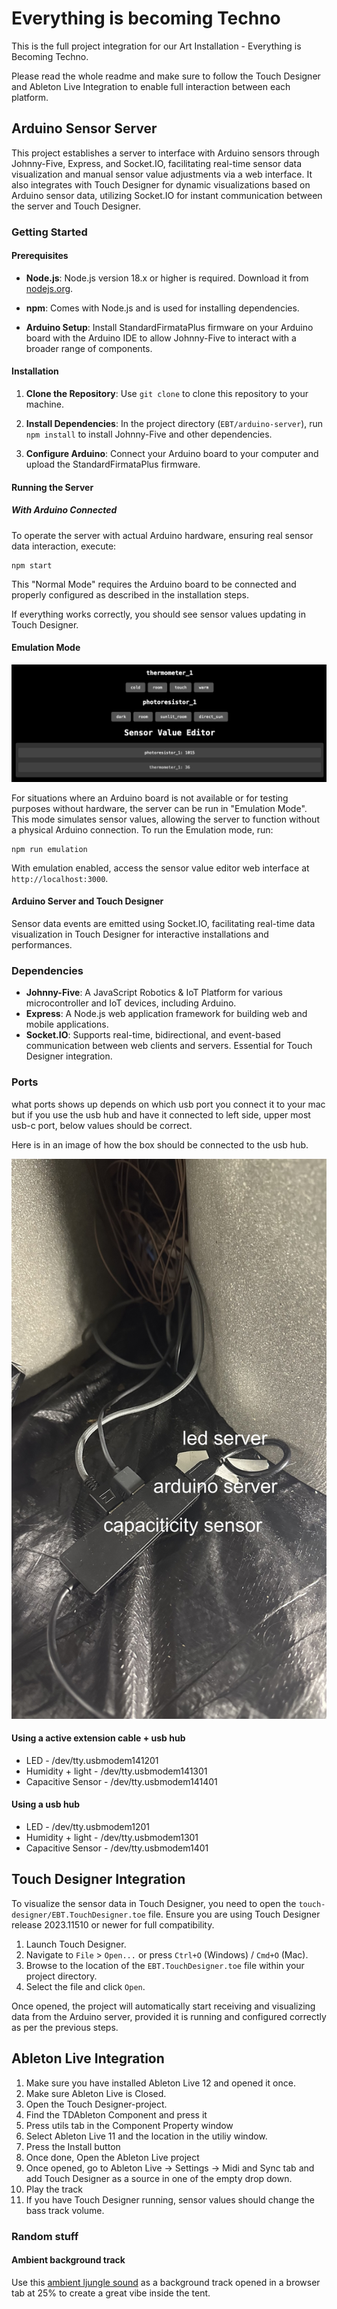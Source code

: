 # Everything is becoming Techno

This is the full project integration for our Art Installation - Everything is Becoming Techno.

Please read the whole readme and make sure to follow the Touch Designer and Ableton Live Integration to enable full interaction between each platform.

## Arduino Sensor Server

This project establishes a server to interface with Arduino sensors through Johnny-Five, Express, and Socket.IO, facilitating real-time sensor data visualization and manual sensor value adjustments via a web interface. It also integrates with Touch Designer for dynamic visualizations based on Arduino sensor data, utilizing Socket.IO for instant communication between the server and Touch Designer.

### Getting Started

#### Prerequisites

- **Node.js**: Node.js version 18.x or higher is required. Download it from [nodejs.org](https://nodejs.org/).

- **npm**: Comes with Node.js and is used for installing dependencies.

- **Arduino Setup**: Install StandardFirmataPlus firmware on your Arduino board with the Arduino IDE to allow Johnny-Five to interact with a broader range of components.

#### Installation

1. **Clone the Repository**: Use `git clone` to clone this repository to your machine.

2. **Install Dependencies**: In the project directory (`EBT/arduino-server`), run `npm install` to install Johnny-Five and other dependencies.

3. **Configure Arduino**: Connect your Arduino board to your computer and upload the StandardFirmataPlus firmware.

#### Running the Server

##### With Arduino Connected

To operate the server with actual Arduino hardware, ensuring real sensor data interaction, execute:

```
npm start
```

This "Normal Mode" requires the Arduino board to be connected and properly configured as described in the installation steps.

If everything works correctly, you should see sensor values updating in Touch Designer.


#### Emulation Mode

![Demo of EBT Arduino Server](/arduino-server/demo.png)

For situations where an Arduino board is not available or for testing purposes without hardware, the server can be run in "Emulation Mode". This mode simulates sensor values, allowing the server to function without a physical Arduino connection. To run the Emulation mode, run:

```
npm run emulation
```


With emulation enabled, access the sensor value editor web interface at `http://localhost:3000`.

#### Arduino Server and Touch Designer

 Sensor data events are emitted using Socket.IO, facilitating real-time data visualization in Touch Designer for interactive installations and performances.

### Dependencies

- **Johnny-Five**: A JavaScript Robotics & IoT Platform for various microcontroller and IoT devices, including Arduino.
- **Express**: A Node.js web application framework for building web and mobile applications.
- **Socket.IO**: Supports real-time, bidirectional, and event-based communication between web clients and servers. Essential for Touch Designer integration.


### Ports

what ports shows up depends on which usb port you connect it to your mac but if you use the usb hub and have it connected to left side, upper most usb-c port, below values should be correct.

Here is in an image of how the box should be connected to the usb hub.

![USB Hub Setup](/resources/UsbHub.jpg)

#### Using a active extension cable + usb hub

- LED - /dev/tty.usbmodem141201
- Humidity + light - /dev/tty.usbmodem141301
- Capacitive Sensor - /dev/tty.usbmodem141401

#### Using a usb hub

- LED - /dev/tty.usbmodem1201
- Humidity + light - /dev/tty.usbmodem1301
- Capacitive Sensor - /dev/tty.usbmodem1401





## Touch Designer Integration

To visualize the sensor data in Touch Designer, you need to open the `touch-designer/EBT.TouchDesigner.toe` file. Ensure you are using Touch Designer release 2023.11510 or newer for full compatibility.

1. Launch Touch Designer.
2. Navigate to `File` > `Open...` or press `Ctrl+O` (Windows) / `Cmd+O` (Mac).
3. Browse to the location of the `EBT.TouchDesigner.toe` file within your project directory.
4. Select the file and click `Open`.

Once opened, the project will automatically start receiving and visualizing data from the Arduino server, provided it is running and configured correctly as per the previous steps.

## Ableton Live Integration

1. Make sure you have installed Ableton Live 12 and opened it once.
2. Make sure Ableton Live is Closed.
3. Open the Touch Designer-project.
4. Find the TDAbleton Component and press it
5. Press utils tab in the Component Property window
6. Select Ableton Live 11 and the location in the utiliy window.
7. Press the Install button
8. Once done, Open the Ableton Live project
9. Once opened, go to Ableton Live -> Settings -> Midi and Sync tab and add Touch Designer as a source in one of the empty drop down.
10. Play the track
11. If you have Touch Designer running, sensor values should change the bass track volume.




### Random stuff

#### Ambient background track

Use this [ambient ljungle sound](https://www.youtube.com/watch?v=nZUMdnky11E) as a background track opened in a browser tab at 25% to create a great vibe inside the tent.



